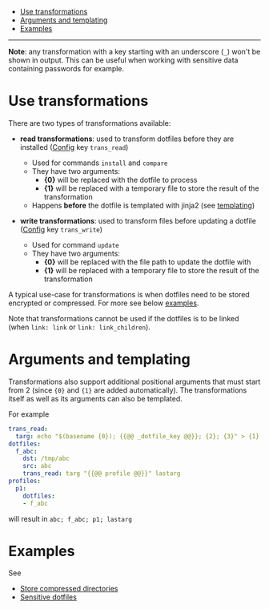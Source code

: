 * [Use transformations](#use-transformations)
* [Arguments and templating](#arguments-and-templating)
* [Examples](#examples)

---

**Note**: any transformation with a key starting with an underscore (`_`) won't be shown in output.
This can be useful when working with sensitive data containing passwords for example.

# Use transformations

There are two types of transformations available:

* **read transformations**: used to transform dotfiles before they are installed ([Config](config.md) key `trans_read`)
    * Used for commands `install` and `compare`
    * They have two arguments:
        * **{0}** will be replaced with the dotfile to process
        * **{1}** will be replaced with a temporary file to store the result of the transformation
    * Happens **before** the dotfile is templated with jinja2 (see [templating](../template/templating.md))

* **write transformations**: used to transform files before updating a dotfile ([Config](config.md) key `trans_write`)
    * Used for command `update`
    * They have two arguments:
        * **{0}** will be replaced with the file path to update the dotfile with
        * **{1}** will be replaced with a temporary file to store the result of the transformation

A typical use-case for transformations is when dotfiles need to be
stored encrypted or compressed. For more see below [examples](#examples).

Note that transformations cannot be used if the dotfiles is to be linked (when `link: link` or `link: link_children`).

# Arguments and templating

Transformations also support additional positional arguments that must start from 2 (since `{0}` and `{1}` are added automatically). The transformations itself as well as its arguments can also be templated.

For example
```yaml
trans_read:
  targ: echo "$(basename {0}); {{@@ _dotfile_key @@}}; {2}; {3}" > {1}
dotfiles:
  f_abc:
    dst: /tmp/abc
    src: abc
    trans_read: targ "{{@@ profile @@}}" lastarg
profiles:
  p1:
    dotfiles:
    - f_abc
```

will result in `abc; f_abc; p1; lastarg`

# Examples

See

* [Store compressed directories](../howto/store-compressed-directories.md)
* [Sensitive dotfiles](../howto/sensitive-dotfiles.md)

